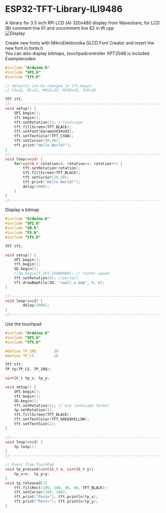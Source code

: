 # ESP32-TFT-Library-ILI9486
A library for 3.5 inch RPi LCD (A) 320x480 display from Waveshare, for LCD (B) comment line 61 and uncomment line 62 in tft.cpp   
![Display](https://github.com/schreibfaul1/ESP32-TFT-Library-ILI9486/blob/master/Waveshare%20RPi%203.5.jpg)

Create new fonts with MikroElektronika GLCD Font Creator and insert the new font in fonts.h  
You can also display bitmaps, touchpadcontroller XPT2046 is included  
Examplecodes: 
  
```` c++
#include "Arduino.h"
#include "SPI.h"
#include "tft.h"

// defaults can be changed in tft.begin
// CS=22, DC=21, MOSI=23, MISO=19, SCK=18

TFT tft;
//-------------------------------------------------------------------------------------
void setup() {
    SPI.begin();
    tft.begin();
    tft.setRotation(1); //landscape
    tft.fillScreen(TFT_BLACK);
    tft.setFont(Garamond34x42);
    tft.setTextColor(TFT_CYAN);
    tft.setCursor(20,30);
    tft.print("Hello World!");
}
//-------------------------------------------------------------------------------------
void loop(void) {
    for(uint8_t rotation=0; rotation<4; rotation++) {
        tft.setRotation(rotation);
        tft.fillScreen(TFT_BLACK);
        tft.setCursor(20,30);
        tft.print("Hello World!");
        delay(3000);
    }
}
//-------------------------------------------------------------------------------------
````
Diaplay a bitmap
```` c++
#include "Arduino.h"
#include "SPI.h"
#include "SD.h"
#include "FS.h"
#include "tft.h"

TFT tft;

void setup() {
    SPI.begin();
    tft.begin();
    SD.begin();
    //SD.begin(5,SPI,16000000); // faster speed
    tft.setRotation(0); //portait
    tft.drawBmpFile(SD, "/wall_e.bmp", 0, 0);
}

//-------------------------------------------------------------------------------------
void loop(void) {
        delay(3000);
}
//-------------------------------------------------------------------------------------
````
Use the touchpad
```` c++
#include "Arduino.h"
#include "SPI.h"
#include "tft.h"

#define TP_IRQ        39
#define TP_CS         16

TFT tft;
TP tp(TP_CS, TP_IRQ);

uint16_t tp_x, tp_y;

void setup() {
    SPI.begin();
    tft.begin();
    SD.begin();
    tft.setRotation(1); // Use landscape format
    tp.setRotation(1);
    tft.fillScreen(TFT_BLACK);
    tft.setTextColor(TFT_GREENYELLOW);
    tft.setTextSize(2);
}

//-------------------------------------------------------------------------------------
void loop(void) {
    tp.loop();
}
//-------------------------------------------------------------------------------------

// Event from TouchPad
void tp_pressed(uint16_t x, uint16_t y){
    tp_x=x;  tp_y=y;
}
void tp_released(){
    tft.fillRect(100, 100, 80, 40, TFT_BLACK);
    tft.setCursor(100, 100);
    tft.print("PosX="); tft.println(tp_x);
    tft.print("PosY="); tft.println(tp_y);
}
````

